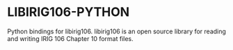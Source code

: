 
# LIBIRIG106-PYTHON


Python bindings for libirig106. libirig106 is an open source library for
reading and writing IRIG 106 Chapter 10 format files.
